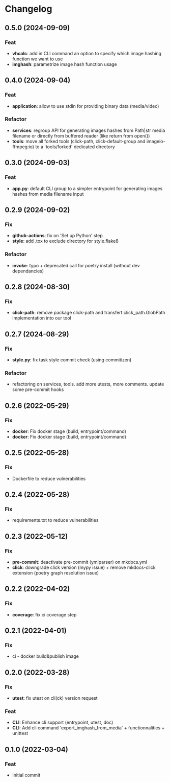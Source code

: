 # Changelog
## 0.5.0 (2024-09-09)

### Feat

- **vhcalc**: add in CLI command an option to specify which image hashing function we want to use
- **imghash**: parametrize image hash function usage

## 0.4.0 (2024-09-04)

### Feat

- **application**: allow to use stdin for providing binary data (media/video)

### Refactor

- **services**: regroup API for generating images hashes from Path|str media filename or directly from buffered reader (like return from open())
- **tools**: move all forked tools (click-path, click-default-group and imageio-ffmpeg:io) to a 'tools/forked' dedicated directory

## 0.3.0 (2024-09-03)

### Feat

- **app.py**: default CLI group to a simpler entrypoint for generating images hashes from media filename input

## 0.2.9 (2024-09-02)

### Fix

- **github-actions**: fix on 'Set up Python' step
- **style**: add .tox to exclude directory for style.flake8

### Refactor

- **invoke**: typo + deprecated call for poetry install (without dev dependancies)

## 0.2.8 (2024-08-30)

### Fix

- **click-path**: remove package click-path and transfert click_path.GlobPath implementation into our tool

## 0.2.7 (2024-08-29)

### Fix

- **style.py**: fix task style commit check (using commitizen)

### Refactor

- refactoring on services, tools. add more utests, more comments. update some pre-commit hooks

## 0.2.6 (2022-05-29)

### Fix

- **docker**: Fix docker stage (build, entrypoint/command)
- **docker**: Fix docker stage (build, entrypoint/command)

## 0.2.5 (2022-05-28)

### Fix

- Dockerfile to reduce vulnerabilities

## 0.2.4 (2022-05-28)

### Fix

- requirements.txt to reduce vulnerabilities

## 0.2.3 (2022-05-12)

### Fix

- **pre-commit**: deactivate pre-commit (ymlparser) on mkdocs.yml
- **click**: downgrade click version (mypy issue) + remove mkdocs-click extension (poetry graph resolution issue)

## 0.2.2 (2022-04-02)

### Fix

- **coverage**: fix ci coverage step

## 0.2.1 (2022-04-01)

### Fix

- ci - docker build&publish image

## 0.2.0 (2022-03-28)

### Fix

- **utest**: fix utest on cli(ck) version request

### Feat

- **CLI**: Enhance cli support (entrypoint, utest, doc)
- **CLI**: Add cli command 'export_imghash_from_media' + functionnalities + unittest

## 0.1.0 (2022-03-04)

### Feat

- Initial commit
